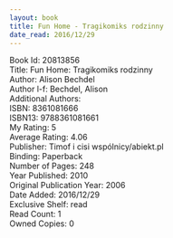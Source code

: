 ```yaml
---
layout: book
title: Fun Home - Tragikomiks rodzinny
date_read: 2016/12/29
---
```


Book Id: 20813856<br />
Title: Fun Home: Tragikomiks rodzinny<br />
Author: Alison Bechdel<br />
Author l-f: Bechdel, Alison<br />
Additional Authors: <br />
ISBN: 8361081666<br />
ISBN13: 9788361081661<br />
My Rating: 5<br />
Average Rating: 4.06<br />
Publisher: Timof i cisi wspólnicy/abiekt.pl<br />
Binding: Paperback<br />
Number of Pages: 248<br />
Year Published: 2010<br />
Original Publication Year: 2006<br />
Date Added: 2016/12/29<br />
Exclusive Shelf: read<br />
Read Count: 1<br />
Owned Copies: 0<br />


